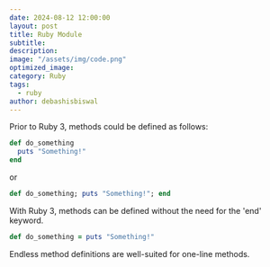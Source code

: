 ```yaml
---
date: 2024-08-12 12:00:00
layout: post
title: Ruby Module
subtitle:
description:
image: "/assets/img/code.png"
optimized_image:
category: Ruby
tags:
  - ruby
author: debashisbiswal
---
```


Prior to Ruby 3, methods could be defined as follows:

```ruby
def do_something
  puts "Something!"
end
```

or

```ruby
def do_something; puts "Something!"; end
```

With Ruby 3, methods can be defined without the need for the 'end' keyword.

```ruby
def do_something = puts "Something!"
```
Endless method definitions are well-suited for one-line methods.
